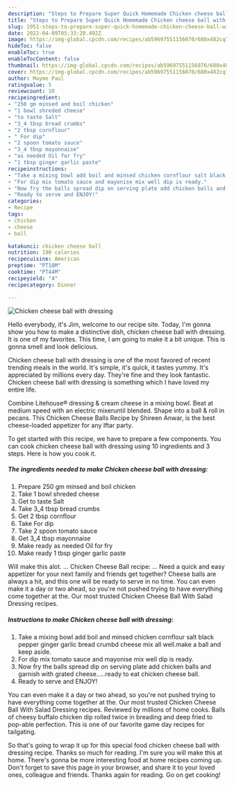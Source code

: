 ```yaml
---
description: "Steps to Prepare Super Quick Homemade Chicken cheese ball with dressing"
title: "Steps to Prepare Super Quick Homemade Chicken cheese ball with dressing"
slug: 1951-steps-to-prepare-super-quick-homemade-chicken-cheese-ball-with-dressing
date: 2022-04-09T05:33:20.492Z
image: https://img-global.cpcdn.com/recipes/ab59697551156070/680x482cq70/chicken-cheese-ball-with-dressing-recipe-main-photo.jpg
hideToc: false
enableToc: true
enableTocContent: false
thumbnail: https://img-global.cpcdn.com/recipes/ab59697551156070/680x482cq70/chicken-cheese-ball-with-dressing-recipe-main-photo.jpg
cover: https://img-global.cpcdn.com/recipes/ab59697551156070/680x482cq70/chicken-cheese-ball-with-dressing-recipe-main-photo.jpg
author: Mayme Paul
ratingvalue: 5
reviewcount: 10
recipeingredient:
- "250 gm minsed and boil chicken"
- "1 bowl shreded cheese"
- "to taste Salt"
- "3_4 tbsp bread crumbs"
- "2 tbsp cornflour"
- " For dip"
- "2 spoon tomato sauce"
- "3_4 tbsp mayonnaise"
- "as needed Oil for fry"
- "1 tbsp ginger garlic paste"
recipeinstructions:
- "Take a mixing bowl add boil and minsed chicken cornflour salt black pepper ginger garlic bread crumbd cheese mix all well.make a ball and keep aside."
- "For dip mix tomato sauce and mayonise mix well dip is ready."
- "Now fry the balls spread dip on serving plate add chicken balls and garnish with grated cheese.....ready to eat chicken cheese ball."
- "Ready to serve and ENJOY!"
categories:
- Recipe
tags:
- chicken
- cheese
- ball

katakunci: chicken cheese ball 
nutrition: 190 calories
recipecuisine: American
preptime: "PT18M"
cooktime: "PT44M"
recipeyield: "4"
recipecategory: Dinner

---
```



![Chicken cheese ball with dressing](https://img-global.cpcdn.com/recipes/ab59697551156070/680x482cq70/chicken-cheese-ball-with-dressing-recipe-main-photo.jpg)

Hello everybody, it's Jim, welcome to our recipe site. Today, I'm gonna show you how to make a distinctive dish, chicken cheese ball with dressing. It is one of my favorites. This time, I am going to make it a bit unique. This is gonna smell and look delicious.

Chicken cheese ball with dressing is one of the most favored of recent trending meals in the world. It's simple, it's quick, it tastes yummy. It's appreciated by millions every day. They're fine and they look fantastic. Chicken cheese ball with dressing is something which I have loved my entire life.

Combine Litehouse® dressing & cream cheese in a mixing bowl. Beat at medium speed with an electric mixeruntil blended. Shape into a ball & roll in pecans. This Chicken Cheese Balls Recipe by Shireen Anwar, is the best cheese-loaded appetizer for any Iftar party.


To get started with this recipe, we have to prepare a few components. You can cook chicken cheese ball with dressing using 10 ingredients and 3 steps. Here is how you cook it.

<!--inarticleads1-->

##### The ingredients needed to make Chicken cheese ball with dressing:

1. Prepare 250 gm minsed and boil chicken
1. Take 1 bowl shreded cheese
1. Get to taste Salt
1. Take 3_4 tbsp bread crumbs
1. Get 2 tbsp cornflour
1. Take  For dip
1. Take 2 spoon tomato sauce
1. Get 3_4 tbsp mayonnaise
1. Make ready as needed Oil for fry
1. Make ready 1 tbsp ginger garlic paste


Will make this alot. … Chicken Cheese Ball recipe: … Need a quick and easy appetizer for your next family and friends get together? Cheese balls are always a hit, and this one will be ready to serve in no time. You can even make it a day or two ahead, so you&#39;re not pushed trying to have everything come together at the. Our most trusted Chicken Cheese Ball With Salad Dressing recipes. 

<!--inarticleads2-->

##### Instructions to make Chicken cheese ball with dressing:

1. Take a mixing bowl add boil and minsed chicken cornflour salt black pepper ginger garlic bread crumbd cheese mix all well.make a ball and keep aside.
1. For dip mix tomato sauce and mayonise mix well dip is ready.
1. Now fry the balls spread dip on serving plate add chicken balls and garnish with grated cheese.....ready to eat chicken cheese ball.
1. Ready to serve and ENJOY!

You can even make it a day or two ahead, so you&#39;re not pushed trying to have everything come together at the. Our most trusted Chicken Cheese Ball With Salad Dressing recipes. Reviewed by millions of home cooks. Balls of cheesy buffalo chicken dip rolled twice in breading and deep fried to pop-able perfection. This is one of our favorite game day recipes for tailgating. 

So that's going to wrap it up for this special food chicken cheese ball with dressing recipe. Thanks so much for reading. I'm sure you will make this at home. There's gonna be more interesting food at home recipes coming up. Don't forget to save this page in your browser, and share it to your loved ones, colleague and friends. Thanks again for reading. Go on get cooking!
